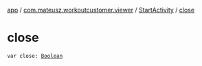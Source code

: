 [app](../../index.md) / [com.mateusz.workoutcustomer.viewer](../index.md) / [StartActivity](index.md) / [close](./close.md)

# close

`var close: `[`Boolean`](https://kotlinlang.org/api/latest/jvm/stdlib/kotlin/-boolean/index.html)